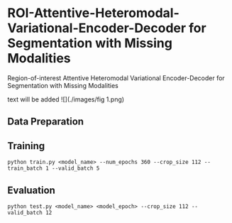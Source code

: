 # ROI-Attentive-Heteromodal-Variational-Encoder-Decoder for Segmentation with Missing Modalities
Region-of-interest Attentive Heteromodal Variational Encoder-Decoder for Segmentation with Missing Modalities

text will be added
![](./images/fig 1.png)

## Data Preparation

## Training
```
python train.py <model_name> --num_epochs 360 --crop_size 112 --train_batch 1 --valid_batch 5
```
## Evaluation
```
python test.py <model_name> <model_epoch> --crop_size 112 --valid_batch 12
```
